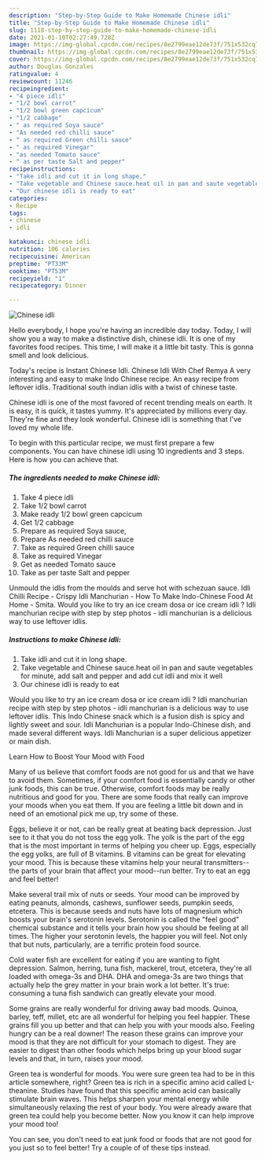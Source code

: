 ```yaml
---
description: "Step-by-Step Guide to Make Homemade Chinese idli"
title: "Step-by-Step Guide to Make Homemade Chinese idli"
slug: 1118-step-by-step-guide-to-make-homemade-chinese-idli
date: 2021-01-10T02:27:49.728Z
image: https://img-global.cpcdn.com/recipes/8e2799eae12de73f/751x532cq70/chinese-idli-recipe-main-photo.jpg
thumbnail: https://img-global.cpcdn.com/recipes/8e2799eae12de73f/751x532cq70/chinese-idli-recipe-main-photo.jpg
cover: https://img-global.cpcdn.com/recipes/8e2799eae12de73f/751x532cq70/chinese-idli-recipe-main-photo.jpg
author: Douglas Gonzales
ratingvalue: 4
reviewcount: 11246
recipeingredient:
- "4 piece idli"
- "1/2 bowl carrot"
- "1/2 bowl green capcicum"
- "1/2 cabbage"
- " as required Soya sauce"
- "As needed red chilli sauce"
- " as required Green chilli sauce"
- " as required Vinegar"
- "as needed Tomato sauce"
- " as per taste Salt and pepper"
recipeinstructions:
- "Take idli and cut it in long shape."
- "Take vegetable and Chinese sauce.heat oil in pan and saute vegetables for minute, add salt and pepper and add cut idli and mix it well"
- "Our chinese idli is ready to eat"
categories:
- Recipe
tags:
- chinese
- idli

katakunci: chinese idli 
nutrition: 106 calories
recipecuisine: American
preptime: "PT33M"
cooktime: "PT53M"
recipeyield: "1"
recipecategory: Dinner

---
```



![Chinese idli](https://img-global.cpcdn.com/recipes/8e2799eae12de73f/751x532cq70/chinese-idli-recipe-main-photo.jpg)

Hello everybody, I hope you're having an incredible day today. Today, I will show you a way to make a distinctive dish, chinese idli. It is one of my favorites food recipes. This time, I will make it a little bit tasty. This is gonna smell and look delicious.

Today&#39;s recipe is Instant Chinese Idli. Chinese Idli With Chef Remya A very interesting and easy to make Indo Chinese recipe. An easy recipe from leftover idlis. Traditional south indian idlis with a twist of chinese taste.

Chinese idli is one of the most favored of recent trending meals on earth. It is easy, it is quick, it tastes yummy. It's appreciated by millions every day. They're fine and they look wonderful. Chinese idli is something that I've loved my whole life.


To begin with this particular recipe, we must first prepare a few components. You can have chinese idli using 10 ingredients and 3 steps. Here is how you can achieve that.

<!--inarticleads1-->

##### The ingredients needed to make Chinese idli:

1. Take 4 piece idli
1. Take 1/2 bowl carrot
1. Make ready 1/2 bowl green capcicum
1. Get 1/2 cabbage
1. Prepare  as required Soya sauce,
1. Prepare As needed red chilli sauce
1. Take  as required Green chilli sauce
1. Take  as required Vinegar
1. Get as needed Tomato sauce
1. Take  as per taste Salt and pepper


Unmould the idlis from the moulds and serve hot with schezuan sauce. Idli Chilli Recipe - Crispy Idli Manchurian - How To Make Indo-Chinese Food At Home - Smita. Would you like to try an ice cream dosa or ice cream idli ? Idli manchurian recipe with step by step photos - idli manchurian is a delicious way to use leftover idlis. 

<!--inarticleads2-->

##### Instructions to make Chinese idli:

1. Take idli and cut it in long shape.
1. Take vegetable and Chinese sauce.heat oil in pan and saute vegetables for minute, add salt and pepper and add cut idli and mix it well
1. Our chinese idli is ready to eat


Would you like to try an ice cream dosa or ice cream idli ? Idli manchurian recipe with step by step photos - idli manchurian is a delicious way to use leftover idlis. This Indo Chinese snack which is a fusion dish is spicy and lightly sweet and sour. Idli Manchurian is a popular Indo-Chinese dish, and made several different ways. Idli Manchurian is a super delicious appetizer or main dish. 

Learn How to Boost Your Mood with Food


Many of us believe that comfort foods are not good for us and that we have to avoid them. Sometimes, if your comfort food is essentially candy or other junk foods, this can be true. Otherwise, comfort foods may be really nutritious and good for you. There are some foods that really can improve your moods when you eat them. If you are feeling a little bit down and in need of an emotional pick me up, try some of these.

Eggs, believe it or not, can be really great at beating back depression. Just see to it that you do not toss the egg yolk. The yolk is the part of the egg that is the most important in terms of helping you cheer up. Eggs, especially the egg yolks, are full of B vitamins. B vitamins can be great for elevating your mood. This is because these vitamins help your neural transmitters--the parts of your brain that affect your mood--run better. Try to eat an egg and feel better!

Make several trail mix of nuts or seeds. Your mood can be improved by eating peanuts, almonds, cashews, sunflower seeds, pumpkin seeds, etcetera. This is because seeds and nuts have lots of magnesium which boosts your brain's serotonin levels. Serotonin is called the "feel good" chemical substance and it tells your brain how you should be feeling at all times. The higher your serotonin levels, the happier you will feel. Not only that but nuts, particularly, are a terrific protein food source.

Cold water fish are excellent for eating if you are wanting to fight depression. Salmon, herring, tuna fish, mackerel, trout, etcetera, they're all loaded with omega-3s and DHA. DHA and omega-3s are two things that actually help the grey matter in your brain work a lot better. It's true: consuming a tuna fish sandwich can greatly elevate your mood. 

Some grains are really wonderful for driving away bad moods. Quinoa, barley, teff, millet, etc are all wonderful for helping you feel happier. These grains fill you up better and that can help you with your moods also. Feeling hungry can be a real downer! The reason these grains can improve your mood is that they are not difficult for your stomach to digest. They are easier to digest than other foods which helps bring up your blood sugar levels and that, in turn, raises your mood.

Green tea is wonderful for moods. You were sure green tea had to be in this article somewhere, right? Green tea is rich in a specific amino acid called L-theanine. Studies have found that this specific amino acid can basically stimulate brain waves. This helps sharpen your mental energy while simultaneously relaxing the rest of your body. You were already aware that green tea could help you become better. Now you know it can help improve your mood too!

You can see, you don't need to eat junk food or foods that are not good for you just so to feel better! Try  a  couple of  of  these  tips  instead.

